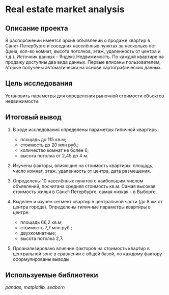 # Real estate market analysis
## Описание проекта

В распоряжении имеется архив объявлений о продаже квартир в Санкт-Петербурге и соседних населённых пунктах за несколько лет (цена, кол-во комнат, высота потолков, этаж, удаленность от центра и т.д.). Источник данных - Яндекс.Недвижимость. По каждой квартире на продажу доступны два вида данных. Первые вписаны пользователем, вторые получены автоматически на основе картографических данных.

## Цель исследования
Установить параметры для определения рыночной стоимости объектов недвижимости.

## Итоговый вывод 
1. В ходе исследования определены параметры типичной квартиры:
    - площадь до 115 кв.м;
    - стоимость до 20 млн руб.;
    - количество комнат не более 6;
    - высота потолка от 2,45 до 4 м.

2. Изучены факторы, влияющие на стоимость квартиры: площадь, число комнат, этаж, удаленность от центра, дата размещения.

3. Определены 10 населённых пунктов с наибольшим числом объявлений, посчитана средняя стоимость кв.м. Самая высокая стоимость жилья в Санкт-Петербурге, самая низкая - в Выборге.

4. Выделен и изучен сегмент квартир в центральной части (до 8 км от центра города). Определены типичные параметры квартиры в центре:
    - площадь 66,2 кв.м;
    - стоимость 7,7 млн руб.;
    - двухкомнатные;
    - высота потолка 2,7.

5. Проанализировано влияние факторов на стоимость квартир в центральной зоне в сравнении с общей базой, по каждому фактору сформулированы выводы.

## Используемые библиотеки
*pandas, matplotlib, seaborn*
